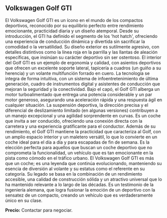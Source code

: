## Volkswagen Golf GTI

El Volkswagen Golf GTI es un ícono en el mundo de los compactos deportivos, reconocido por su equilibrio perfecto entre rendimiento emocionante, practicidad diaria y un diseño atemporal. Desde su introducción, el GTI ha definido el segmento de los 'hot hatch', ofreciendo una experiencia de conducción dinámica y divertida sin sacrificar la comodidad o la versatilidad. Su diseño exterior es sutilmente agresivo, con detalles distintivos como la línea roja en la parrilla y las llantas de aleación específicas, que insinúan su carácter deportivo sin ser ostentoso. El interior del Golf GTI es un ejemplo de ergonomía y calidad, con asientos deportivos que ofrecen un excelente soporte lateral, tapicería a cuadros (un guiño a su herencia) y un volante multifunción forrado en cuero. La tecnología se integra de forma intuitiva, con un sistema de infoentretenimiento de última generación, cuadro de instrumentos digital y asistentes de conducción que mejoran la seguridad y la conectividad. Bajo el capó, el Golf GTI alberga un motor turboalimentado que entrega una potencia considerable y un par motor generoso, asegurando una aceleración rápida y una respuesta ágil en cualquier situación. La suspensión deportiva, la dirección precisa y el diferencial de deslizamiento limitado (en algunas versiones) contribuyen a un manejo excepcional y una agilidad sorprendente en curvas. Es un coche que invita a ser conducido, ofreciendo una conexión directa con la carretera y una experiencia gratificante para el conductor. Además de su rendimiento, el Golf GTI mantiene la practicidad que caracteriza al Golf, con un amplio espacio interior y un maletero versátil, lo que lo convierte en un coche ideal para el día a día y para escapadas de fin de semana. Es la elección perfecta para aquellos que buscan un coche deportivo que no comprometa la funcionalidad, un vehículo que es tan emocionante en la pista como cómodo en el tráfico urbano. El Volkswagen Golf GTI es más que un coche; es una leyenda que continúa evolucionando, manteniendo su esencia de diversión al volante y su estatus como el referente en su categoría. Su legado se basa en la combinación de un rendimiento accesible, una calidad de construcción sólida y un atractivo universal que lo ha mantenido relevante a lo largo de las décadas. Es un testimonio de la ingeniería alemana, que logra fusionar la emoción de un deportivo con la sensatez de un compacto, creando un vehículo que es verdaderamente único en su clase.

**Precio:** Contactar para negociar.

